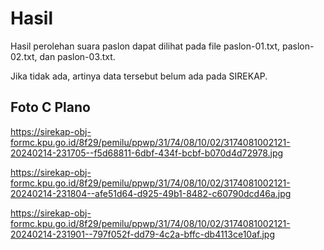 # Hasil

Hasil perolehan suara paslon dapat dilihat pada file paslon-01.txt, paslon-02.txt, dan paslon-03.txt.

Jika tidak ada, artinya data tersebut belum ada pada SIREKAP.

## Foto C Plano

https://sirekap-obj-formc.kpu.go.id/8f29/pemilu/ppwp/31/74/08/10/02/3174081002121-20240214-231705--f5d68811-6dbf-434f-bcbf-b070d4d72978.jpg

https://sirekap-obj-formc.kpu.go.id/8f29/pemilu/ppwp/31/74/08/10/02/3174081002121-20240214-231804--afe51d64-d925-49b1-8482-c60790dcd46a.jpg

https://sirekap-obj-formc.kpu.go.id/8f29/pemilu/ppwp/31/74/08/10/02/3174081002121-20240214-231901--797f052f-dd79-4c2a-bffc-db4113ce10af.jpg
